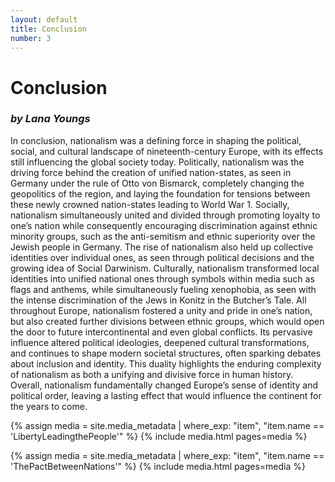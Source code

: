 ```yaml
---
layout: default
title: Conclusion
number: 3
---
```


# Conclusion
### *by Lana Youngs*

In conclusion, nationalism was a defining force in shaping the political, social, and cultural landscape of nineteenth-century Europe, with its effects still influencing the global society today. Politically, nationalism was the driving force behind the creation of unified nation-states, as seen in Germany under the rule of Otto von Bismarck, completely changing the geopolitics of the region, and laying the foundation for tensions between these newly crowned nation-states leading to World War 1. Socially, nationalism simultaneously united and divided through promoting loyalty to one’s nation while consequently encouraging discrimination against ethnic minority groups, such as the anti-semitism and ethnic superiority over the Jewish people in Germany. The rise of nationalism also held up collective identities over individual ones, as seen through political decisions and the growing idea of Social Darwinism. Culturally, nationalism transformed local identities into unified national ones through symbols within media such as flags and anthems, while simultaneously fueling xenophobia, as seen with the intense discrimination of the Jews in Konitz in the Butcher’s Tale. All throughout Europe, nationalism fostered a unity and pride in one’s nation, but also created further divisions between ethnic groups, which would open the door to future intercontinental and even global conflicts. Its pervasive influence altered political ideologies, deepened cultural transformations, and continues to shape modern societal structures, often sparking debates about inclusion and identity. This duality highlights the enduring complexity of nationalism as both a unifying and divisive force in human history. Overall, nationalism fundamentally changed Europe’s sense of identity and political order, leaving a lasting effect that would influence the continent for the years to come.

{% assign media = site.media_metadata | where_exp: "item", "item.name == 'LibertyLeadingthePeople'" %}
{% include media.html pages=media %}

{% assign media = site.media_metadata | where_exp: "item", "item.name == 'ThePactBetweenNations'" %}
{% include media.html pages=media %}
